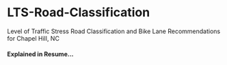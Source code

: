 # LTS-Road-Classification
Level of Traffic Stress Road Classification and Bike Lane Recommendations for Chapel Hill, NC

#### Explained in Resume...

